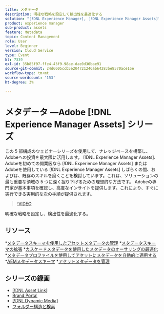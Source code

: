 ```yaml
---
title: メタデータ
description: 明確な戦略を設定して検出性を最適化する
solution: "[!DNL Experience Manager], [!DNL Experience Manager Assets]"
product: experience manager
sub-product: assets
feature: Metadata
topic: Content Management
role: User
level: Beginner
version: Cloud Service
type: Event
kt: 7339
exl-id: 35b85f97-ffe4-43f9-98ae-dae0d36bae91
source-git-commit: 24d6605ccb5e204721246ab64283be8570ace16e
workflow-type: tm+mt
source-wordcount: '153'
ht-degree: 3%

---
```


# メタデータ —Adobe [!DNL Experience Manager Assets] シリーズ

この 5 部構成のウェビナーシリーズを使用して、ナレッジベースを構築し、Adobeへの投資を最大限に活用します。 [!DNL Experience Manager Assets]. Adobeを初めての開業医なら [!DNL Experience Manager Assets] またはAdobeを使用している [!DNL Experience Manager Assets] しばらくの間、およびは、既存のスキルを磨くことを検討しています。これは、ソリューションの最も重要な領域の 5 つに深く掘り下げるための理想的な方法です。 Adobeの専門家が基本事項を確認し、高度なインサイトを提供します。これにより、すぐに実行できる実用的な次の手順が提供されます。

>[!VIDEO](https://video.tv.adobe.com/v/332134/?quality=12&learn=on&hidetitle=true)

明確な戦略を設定し、検出性を最適化する。

## リソース

*[メタデータスキーマを使用したアセットメタデータの管理](https://experienceleague.adobe.com/docs/experience-manager-learn/assets/authoring/metadata.html)
*[メタデータスキーマの拡張](https://experienceleague.adobe.com/docs/experience-manager-learn/assets/configuring/metadata-schemas.html?lang=ja)
*[カスケードメタデータを使用したメタデータのオーサリングの最適化](https://experienceleague.adobe.com/docs/experience-manager-learn/assets/metadata/cascade-metadata-feature-video-use.html)
*[メタデータプロファイルを使用してアセットにメタデータを自動的に適用する](https://experienceleague.adobe.com/docs/experience-manager-learn/assets/configuring/metadata-profiles.html)
*[AEMメタデータスキーマ](https://experienceleague.adobe.com/docs/experience-manager-65/assets/administer/metadata-schemas.html?lang=en#administer)
*[アセットメタデータを管理](https://experienceleague.adobe.com/docs/experience-manager-65/assets/using/metadata.html?lang=en#RegisteringacustomnamespacewithinAEM)

## シリーズの録画

* [[!DNL Asset Link]](asset-link.md)
* [Brand Portal](brand-portal.md)
* [[!DNL Dynamic Media]](dynamic-media.md)
* [フォルダー構造と検索](folder-structure-search.md)

